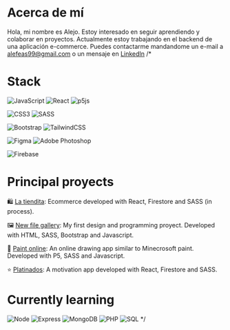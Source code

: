 # Acerca de mí

Hola, mi nombre es Alejo. Estoy interesado en seguir aprendiendo y colaborar en proyectos. Actualmente estoy trabajando en el backend de una aplicación e-commerce. Puedes contactarme mandandome un e-mail a alefeas99@gmail.com o un mensaje en [LinkedIn](https://www.linkedin.com/in/afeas/)
/*
# Stack

![JavaScript](https://img.shields.io/badge/javascript-%23323330.svg?style=for-the-badge&logo=javascript&logoColor=%23F7DF1E)
![React](https://img.shields.io/badge/react-%2320232a.svg?style=for-the-badge&logo=react&logoColor=%2361DAFB)
![p5js](https://img.shields.io/badge/p5.js-ED225D?style=for-the-badge&logo=p5.js&logoColor=FFFFFF)

![CSS3](https://img.shields.io/badge/css3-%231572B6.svg?style=for-the-badge&logo=css3&logoColor=white)
![SASS](https://img.shields.io/badge/SASS-hotpink.svg?style=for-the-badge&logo=SASS&logoColor=white)

![Bootstrap](https://img.shields.io/badge/bootstrap-%23563D7C.svg?style=for-the-badge&logo=bootstrap&logoColor=white)
![TailwindCSS](https://img.shields.io/badge/tailwindcss-%2338B2AC.svg?style=for-the-badge&logo=tailwind-css&logoColor=white)

![Figma](https://img.shields.io/badge/figma-%23F24E1E.svg?style=for-the-badge&logo=figma&logoColor=white)
![Adobe Photoshop](https://img.shields.io/badge/adobe%20photoshop-%2331A8FF.svg?style=for-the-badge&logo=adobe%20photoshop&logoColor=white)

![Firebase](https://img.shields.io/badge/firebase-%23039BE5.svg?style=for-the-badge&logo=firebase)

# Principal proyects
🛍 [La tiendita](https://github.com/mairomano2/Ecomerce): Ecommerce developed with React, Firestore and SASS (in process).

🖼 [New file gallery](https://new-file-gallery.com.ar/index.html): My first design and programming proyect. Developed with HTML, SASS, Bootstrap and Javascript.

🎨 [Paint online](https://mairomano2.github.io/Paint-online/): An online drawing app similar to Minecrosoft paint. Developed with P5, SASS and Javascript.

⭐ [Platinados](https://github.com/mairomano2/Platinados-React.js): A motivation app developed with React, Firestore and SASS.

# Currently learning

![Node](https://img.shields.io/badge/Node.js-43853D?style=for-the-badge&logo=node.js&logoColor=white)
![Express](https://img.shields.io/badge/Express.js-404D59?style=for-the-badge)
![MongoDB](https://img.shields.io/badge/MongoDB-4EA94B?style=for-the-badge&logo=mongodb&logoColor=white)
![PHP](https://img.shields.io/badge/PHP-005C84?style=for-the-badge&logo=php&logoColor=white)
![SQL](https://img.shields.io/badge/MySQL-005C84?style=for-the-badge&logo=mysql&logoColor=white)
*/
